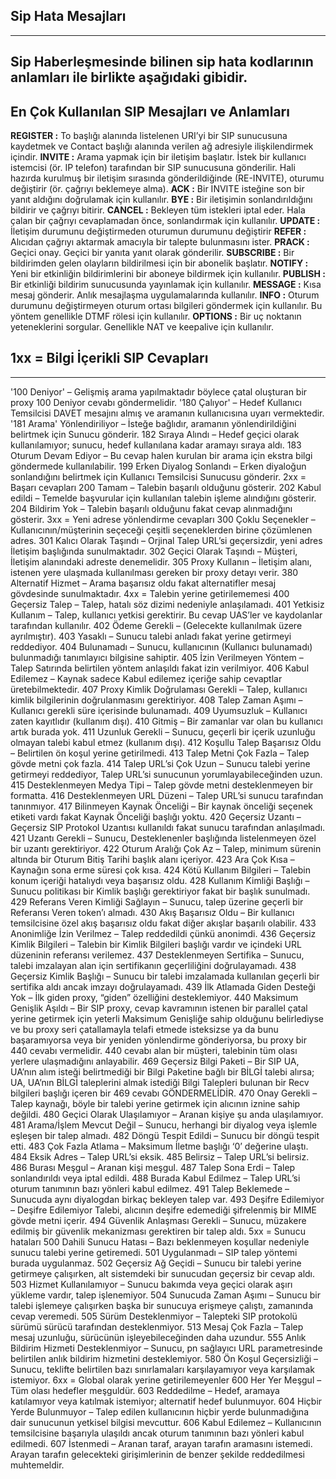 ## Sip Hata Mesajları
---
Sip Haberleşmesinde bilinen sip hata kodlarının anlamları ile birlikte aşağıdaki gibidir.
---
## En Çok Kullanılan SIP Mesajları ve Anlamları

**REGISTER  :**	To başlığı alanında listelenen URI’yi bir SIP sunucusuna kaydetmek ve Contact başlığı alanında verilen ağ adresiyle ilişkilendirmek içindir.
**INVITE    :**	Arama yapmak için bir iletişim başlatır. İstek bir kullanıcı istemcisi (ör. IP telefon) tarafından bir SIP sunucusuna gönderilir. Hali hazırda kurulmuş bir iletişim sırasında gönderildiğinde (RE-INVITE), oturumu değiştirir (ör. çağrıyı beklemeye alma).
**ACK       :**	Bir INVITE isteğine son bir yanıt aldığını doğrulamak için kullanılır.
**BYE       :**	Bir iletişimin sonlandırıldığını bildirir ve çağrıyı bitirir.
**CANCEL    :**	Bekleyen tüm istekleri iptal eder. Hala çalan bir çağrıyı cevaplamadan önce, sonlandırmak için kullanılır.
**UPDATE    :**	İletişim durumunu değiştirmeden oturumun durumunu değiştirir
**REFER     :**	Alıcıdan çağrıyı aktarmak amacıyla bir talepte bulunmasını ister.
**PRACK     :**	Geçici onay. Geçici bir yanıta yanıt olarak gönderilir.
**SUBSCRIBE :**	Bir bildirimden gelen olayların bildirilmesi için bir abonelik başlatır.
**NOTIFY    :**	Yeni bir etkinliğin bildirimlerini bir aboneye bildirmek için kullanılır.
**PUBLISH   :**	Bir etkinliği bildirim sunucusunda yayınlamak için kullanılır.
**MESSAGE   :**	Kısa mesaj gönderir. Anlık mesajlaşma uygulamalarında kullanılır.
**INFO      :**	Oturum durumunu değiştirmeyen oturum ortası bilgileri göndermek için kullanılır. Bu yöntem genellikle DTMF rölesi için kullanılır.
**OPTIONS   :**	Bir uç noktanın yeteneklerini sorgular. Genellikle NAT ve keepalive için kullanılır.

## 1xx = Bilgi İçerikli SIP Cevapları
---

'100 Deniyor' – Gelişmiş arama yapılmaktadır böylece çatal oluşturan bir proxy 100 Deniyor cevabı göndermelidir.
'180 Çalıyor' – Hedef Kullanıcı Temsilcisi DAVET mesajını almış ve aramanın kullanıcısına uyarı vermektedir.
'181 Arama' Yönlendiriliyor – İsteğe bağlıdır, aramanın yönlendirildiğini belirtmek için Sunucu gönderir.
182 Sıraya Alındı – Hedef geçici olarak kullanılamıyor; sunucu, hedef kullanılana kadar aramayı sıraya aldı.
183 Oturum Devam Ediyor – Bu cevap halen kurulan bir arama için ekstra bilgi göndermede kullanılabilir.
199 Erken Diyalog Sonlandı – Erken diyaloğun sonlandığını belirtmek için Kullanıcı Temsilcisi Sunucusu gönderir.
2xx = Başarı cevapları
200 Tamam – Talebin başarılı olduğunu gösterir.
202 Kabul edildi – Temelde başvurular için kullanılan talebin işleme alındığını gösterir.
204 Bildirim Yok – Talebin başarılı olduğunu fakat cevap alınmadığını gösterir.
3xx = Yeni adrese yönlendirme cevapları
300 Çoklu Seçenekler – Kullanıcının/müşterinin seçeceği çeşitli seçeneklerden birine çözümlenen adres.
301 Kalıcı Olarak Taşındı – Orjinal Talep URL’si geçersizdir, yeni adres İletişim başlığında sunulmaktadır.
302 Geçici Olarak Taşındı – Müşteri, İletişim alanındaki adreste denemelidir.
305 Proxy Kullanın – İletişim alanı, istenen yere ulaşmada kullanılması gereken bir proxy detayı verir.
380 Alternatif Hizmet – Arama başarısız oldu fakat alternatifler mesaj gövdesinde sunulmaktadır.
4xx = Talebin yerine getirilememesi
400 Geçersiz Talep – Talep, hatalı söz dizimi nedeniyle anlaşılamadı.
401 Yetkisiz Kullanım – Talep, kullanıcı yetkisi gerektirir. Bu cevap UAS’ler ve kaydolanlar tarafından kullanılır.
402 Ödeme Gerekli – (Gelecekte kullanılmak üzere ayrılmıştır).
403 Yasaklı – Sunucu talebi anladı fakat yerine getirmeyi reddediyor.
404 Bulunamadı – Sunucu, kullanıcının (Kullanıcı bulunamadı) bulunmadığı tanımlayıcı bilgisine sahiptir.
405 İzin Verilmeyen Yöntem – Talep Satırında belirtilen yöntem anlaşıldı fakat izin verilmiyor.
406 Kabul Edilemez – Kaynak sadece Kabul edilemez içeriğe sahip cevaptlar üretebilmektedir.
407 Proxy Kimlik Doğrulaması Gerekli – Talep, kullanıcı kimlik bilgilerinin doğrulanmasını gerektiriyor.
408 Talep Zaman Aşımı – Kullanıcı gerekli süre içerisinde bulunamadı.
409 Uyumsuzluk – Kullanıcı zaten kayıtlıdır (kullanım dışı).
410 Gitmiş – Bir zamanlar var olan bu kullanıcı artık burada yok.
411 Uzunluk Gerekli – Sunucu, geçerli bir içerik uzunluğu olmayan talebi kabul etmez (kullanım dışı).
412 Koşullu Talep Başarısız Oldu – Belirtilen ön koşul yerine getirilmedi.
413 Talep Metni Çok Fazla – Talep gövde metni çok fazla.
414 Talep URL’si Çok Uzun – Sunucu talebi yerine getirmeyi reddediyor, Talep URL’si sunucunun yorumlayabileceğinden uzun.
415 Desteklenmeyen Medya Tipi – Talep gövde metni desteklenmeyen bir formatta.
416 Desteklenmeyen URL Düzeni – Talep URL’si sunucu tarafından tanınmıyor.
417 Bilinmeyen Kaynak Önceliği – Bir kaynak önceliği seçenek etiketi vardı fakat Kaynak Önceliği başlığı yoktu.
420 Geçersiz Uzantı – Geçersiz SIP Protokol Uzantısı kullanıldı fakat sunucu tarafından anlaşılmadı.
421 Uzantı Gerekli – Sunucu, Desteklenenler başlığında listelenmeyen özel bir uzantı gerektiriyor.
422 Oturum Aralığı Çok Az – Talep, minimum sürenin altında bir Oturum Bitiş Tarihi başlık alanı içeriyor.
423 Ara Çok Kısa – Kaynağın sona erme süresi çok kısa.
424 Kötü Kullanım Bilgileri – Talebin konum içeriği hatalıydı veya başarısız oldu.
428 Kullanım Kimliği Başlığı – Sunucu politikası bir Kimlik başlığı gerektiriyor fakat bir başlık sunulmadı.
429 Referans Veren Kimliği Sağlayın – Sunucu, talep üzerine geçerli bir Referansı Veren token’ı almadı.
430 Akış Başarısız Oldu – Bir kullanıcı temsilcisine özel akış başarısız oldu fakat diğer akışlar başarılı olabilir.
433 Anonimliğe İzin Verilmez – Talep reddedildi çünkü anonimdi.
436 Geçersiz Kimlik Bilgileri – Talebin bir Kimlik Bilgileri başlığı vardır ve içindeki URL düzeninin referansı verilemez.
437 Desteklenmeyen Sertifika – Sunucu, talebi imzalayan alan için sertifikanın geçerliliğini doğrulayamadı.
438 Geçersiz Kimlik Başlığı – Sunucu bir talebi imzalamada kullanılan geçerli bir sertifika aldı ancak imzayı doğrulayamadı.
439 İlk Atlamada Giden Desteği Yok – İlk giden proxy, “giden” özelliğini desteklemiyor.
440 Maksimum Genişlik Aşıldı – Bir SIP proxy, cevap kavramının istenen bir parallel çatal yerine getirmek için yeterli Maksimum Genişliğe sahip olduğunu belirlediyse ve bu proxy seri çatallamayla telafi etmede isteksizse ya da bunu başaramıyorsa veya bir yeniden yönlendirme gönderiyorsa, bu proxy bir 440 cevabı vermelidir. 440 cevabı alan bir müşteri, talebinin tüm olası yerlere ulaşmadığını anlayabilir.
469 Geçersiz Bilgi Paketi – Bir SIP UA, UA’nın alım isteği belirtmediği bir Bilgi Paketine bağlı bir BİLGİ talebi alırsa; UA, UA’nın BİLGİ taleplerini almak istediği Bilgi Talepleri bulunan bir Recv bilgileri başlığı içeren bir 469 cevabı GÖNDERMELİDİR.
470 Onay Gerekli – Talep kaynağı, böyle bir talebi yerine getirmek için alıcının iznine sahip değildi.
480 Geçici Olarak Ulaşılamıyor – Aranan kişiye şu anda ulaşılamıyor.
481 Arama/İşlem Mevcut Değil – Sunucu, herhangi bir diyalog veya işlemle eşleşen bir talep almadı.
482 Döngü Tespit Edildi – Sunucu bir döngü tespit etti.
483 Çok Fazla Atlama – Maksimum İletme başlığı ‘0’ değerine ulaştı.
484 Eksik Adres – Talep URL’si eksik.
485 Belirsiz – Talep URL’si belirsiz.
486 Burası Meşgul – Aranan kişi meşgul.
487 Talep Sona Erdi – Talep sonlandırıldı veya iptal edildi.
488 Burada Kabul Edilmez – Talep URL’si oturum tanımının bazı yönleri kabul edilmez.
491 Talep Beklemede – Sunucuda aynı diyalogdan birkaç bekleyen talep var.
493 Deşifre Edilemiyor – Deşifre Edilemiyor Talebi, alıcının deşifre edemediği şifrelenmiş bir MIME gövde metni içerir.
494 Güvenlik Anlaşması Gerekli – Sunucu, müzakere edilmiş bir güvenlik mekanizması gerektiren bir talep aldı.
5xx = Sunucu hataları
500 Dahili Sunucu Hatası – Bazı beklenmeyen koşullar nedeniyle sunucu talebi yerine getiremedi.
501 Uygulanmadı – SIP talep yöntemi burada uygulanmaz.
502 Geçersiz Ağ Geçidi – Sunucu bir talebi yerine getirmeye çalışırken, alt sistemdeki bir sunucudan geçersiz bir cevap aldı.
503 Hizmet Kullanılamıyor – Sunucu bakımda veya geçici olarak aşırı yükleme vardır, talep işlenemiyor.
504 Sunucuda Zaman Aşımı – Sunucu bir talebi işlemeye çalışırken başka bir sunucuya erişmeye çalıştı, zamanında cevap veremedi.
505 Sürüm Desteklenmiyor – Talepteki SIP protokolü sürümü sürücü tarafından desteklenmiyor.
513 Mesaj Çok Fazla – Talep mesaj uzunluğu, sürücünün işleyebileceğinden daha uzundur.
555 Anlık Bildirim Hizmeti Desteklenmiyor – Sunucu, pn sağlayıcı URL parametresinde belirtilen anlık bildirim hizmetini desteklemiyor.
580 Ön Koşul Geçersizliği – Sunucu, teklifte belirtilen bazı sınırlamaları karşılayamıyor veya karşılamak istemiyor.
6xx = Global olarak yerine getirilemeyenler
600 Her Yer Meşgul – Tüm olası hedefler meşguldür.
603 Reddedilme – Hedef, aramaya katılamıyor veya katılmak istemiyor; alternatif hedef bulunmuyor.
604 Hiçbir Yerde Bulunmuyor – Talep edilen kullanıcının hiçbir yerde bulunmadığına dair sunucunun yetkisel bilgisi mevcuttur.
606 Kabul Edilemez – Kullanıcının temsilcisine başarıyla ulaşıldı ancak oturum tanımının bazı yönleri kabul edilmedi.
607 İstenmedi – Aranan taraf, arayan tarafın aramasını istemedi. Arayan tarafın gelecekteki girişimlerinin de benzer şekilde reddedilmesi muhtemeldir.
